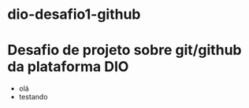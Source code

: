 # dio-desafio1-github
Desafio de projeto sobre git/github da plataforma DIO
======
- olá
- testando
